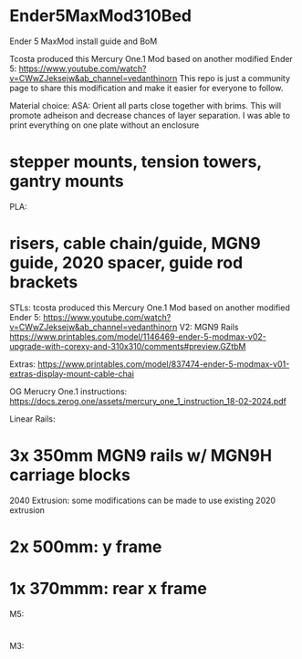 # Ender5MaxMod310Bed
Ender 5 MaxMod install guide and BoM

Tcosta produced this Mercury One.1 Mod based on another modified Ender 5: https://www.youtube.com/watch?v=CWwZJeksejw&ab_channel=vedanthinorn
This repo is just a community page to share this modification and make it easier for everyone to follow.

Material choice:
ASA: Orient all parts close together with brims. This will promote adheison and decrease chances of layer separation. I was able to print everything on one plate without an enclosure
# stepper mounts, tension towers, gantry mounts
PLA: 
# risers, cable chain/guide, MGN9 guide, 2020 spacer, guide rod brackets
STLs: tcosta produced this Mercury One.1 Mod based on another modified Ender 5: https://www.youtube.com/watch?v=CWwZJeksejw&ab_channel=vedanthinorn
V2: MGN9 Rails
https://www.printables.com/model/1146469-ender-5-modmax-v02-upgrade-with-corexy-and-310x310/comments#preview.GZtbM

Extras:
https://www.printables.com/model/837474-ender-5-modmax-v01-extras-display-mount-cable-chai

OG Merucry One.1 instructions:
https://docs.zerog.one/assets/mercury_one_1_instruction_18-02-2024.pdf

Linear Rails: 
# 3x 350mm MGN9 rails w/ MGN9H carriage blocks
2040 Extrusion: some modifications can be made to use existing 2020 extrusion
# 2x 500mm: y frame
# 1x 370mmm: rear x frame

M5:
#
#
#
#
#

M3:
#
#
#
#
#
#
#
#

